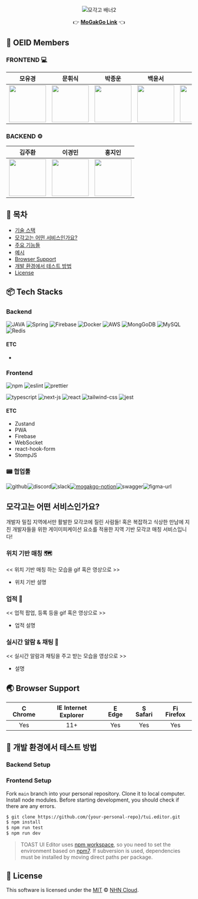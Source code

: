 

<!--

**Here are some ideas to get you started:**

🙋‍♀️ A short introduction - what is your organization all about?
🌈 Contribution guidelines - how can the community get involved?
👩‍💻 Useful resources - where can the community find your docs? Is there anything else the community should know?
🍿 Fun facts - what does your team eat for breakfast?
🧙 Remember, you can do mighty things with the power of [Markdown](https://docs.github.com/github/writing-on-github/getting-started-with-writing-and-formatting-on-github/basic-writing-and-formatting-syntax)

참고: 기술 스택 아이콘은 모두 
https://github.com/Envoy-VC/awesome-badges?tab=readme-ov-file#-cloud
여기에서 받아왔습니다!

-->

<div align="center" gap="2">

![모각고 배너2](https://github.com/Open-Eye-Im-Developer/MoGakGo-FE/assets/114740795/33eea441-0b3d-412b-a2e8-1120170b67fa)

👉 **[MoGakGo Link](https://mogak-go.vercel.app/)** 👈

</div>

## 👀 OEID Members

### FRONTEND 💻

<div align="center">

| <center>모유경</center> | <center>문휘식</center> | <center>박종운</center> | <center>백윤서</center> | <center>안범</center> |
| --- | --- | --- | --- | --- |
| <a href="https://github.com/yougyung"><img width="100px" src="https://github.com/yougyung.png" /></a> | <a href="https://github.com/coggiee"><img width="100px" src="https://github.com/coggiee.png" /></a> | <a href="https://github.com/bel1c10ud"><img width="100px" src="https://github.com/bel1c10ud.png" /></a> | <a href="https://github.com/bgyoons"><img width="100px" src="https://github.com/bgyoons.png" /></a> | <a href="https://github.com/mibu119"><img width="100px" src="https://github.com/mibu119.png" /></a> |

</div>

### BACKEND ⚙️

<div align="center">

| <center>김주환</center> | <center>이경민</center> | <center>홍지인</center> |
| --- | --- | --- |
| <a href="https://github.com/happyjamy"><img width="100px" src="https://github.com/happyjamy.png" /></a> | <a href="https://github.com/tidavid1"><img width="100px" src="https://github.com/tidavid1.png" /></a> | <a href="https://github.com/JIN-076"><img width="100px" src="https://github.com/JIN-076.png" /></a> |

</div>

## 🚩 목차

- [기술 스택](#-기술-스택)
- [모각고는 어떤 서비스인가요?](#-모각고는-어떤-서비스인가요?)
- [주요 기능들](#-주요-기능들)
- [예시](#-예시)
- [Browser Support](#-Browser-Support)
- [개발 환경에서 테스트 방법](#-개발-환경에서-테스트-방법)
- [License](#-License)

## 📦 Tech Stacks

### Backend

![JAVA](https://img.shields.io/badge/Java-ED8B00?style=for-the-badge&logo=openjdk&logoColor=white) ![Spring](https://img.shields.io/badge/Spring_Boot-6DB33F?style=for-the-badge&logo=spring&logoColor=white) ![Firebase](https://img.shields.io/badge/Firebase-039BE5?style=for-the-badge&logo=Firebase&logoColor=white) ![Docker](https://img.shields.io/badge/docker-%230db7ed.svg?style=for-the-badge&logo=docker&logoColor=white) ![AWS](https://img.shields.io/badge/Amazon_AWS-FF9900?style=for-the-badge&logo=amazonaws&logoColor=white) ![MongGoDB](https://img.shields.io/badge/MongoDB-4EA94B?style=for-the-badge&logo=mongodb&logoColor=white) ![MySQL](https://img.shields.io/badge/MySQL-00000F?style=for-the-badge&logo=mysql&logoColor=white) ![Redis](https://img.shields.io/badge/redis-%23DD0031.svg?&style=for-the-badge&logo=redis&logoColor=white)

#### ETC

- 

### Frontend

![npm](https://img.shields.io/badge/npm-CB3837?style=for-the-badge&logo=npm&logoColor=white) ![eslint](https://img.shields.io/badge/eslint-3A33D1?style=for-the-badge&logo=eslint&logoColor=white) ![prettier](https://img.shields.io/badge/prettier-1A2C34?style=for-the-badge&logo=prettier&logoColor=F7BA3E)

![typescript](https://img.shields.io/badge/TypeScript-007ACC?style=for-the-badge&logo=typescript&logoColor=white) ![next-js](https://img.shields.io/badge/Next.js-000?logo=nextdotjs&logoColor=fff&style=for-the-badge) ![react](https://img.shields.io/badge/React-20232A?style=for-the-badge&logo=react&logoColor=61DAFB) ![tailwind-css](https://img.shields.io/badge/Tailwind_CSS-38B2AC?style=for-the-badge&logo=tailwind-css&logoColor=white) ![jest](https://img.shields.io/badge/Jest-323330?style=for-the-badge&logo=Jest&logoColor=white)

#### ETC

- Zustand
- PWA
- Firebase
- WebSocket
- react-hook-form
- StompJS

### 📟 협업툴

![github](https://img.shields.io/badge/GitHub-100000?style=for-the-badge&logo=github&logoColor=white)![discord](https://img.shields.io/badge/Discord-7289DA?style=for-the-badge&logo=discord&logoColor=white)![slack](https://img.shields.io/badge/Slack-4A154B?style=for-the-badge&logo=slack&logoColor=white)[![mogakgo-notion](https://img.shields.io/badge/Notion-000000?style=for-the-badge&logo=notion&logoColor=white)](notion-url)![swagger](https://img.shields.io/badge/-Swagger-%23Clojure?style=for-the-badge&logo=swagger&logoColor=white)![figma-url](https://img.shields.io/badge/Figma-F24E1E?style=for-the-badge&logo=figma&logoColor=white)


## 모각고는 어떤 서비스인가요?

개발자 밀집 지역에서만 활발한 모각코에 질린 사람들! 혹은 복잡하고 식상한 만남에 지친 개발자들을 위한 게이미피케이션 요소를 적용한 지역 기반 모각코 매칭 서비스입니다!

### 위치 기반 매칭 🗺️

<< 위치 기반 매칭 하는 모습을 gif 혹은 영상으로 >>

- 위치 기반 설명

### 업적 🏅

<< 업적 팝업, 등록 등을 gif 혹은 영상으로 >>

- 업적 설명

### 실시간 알람 & 채팅 🔔

<< 실시간 알람과 채팅을 주고 받는 모습을 영상으로 >>

- 설명


## 🌏 Browser Support

| <img src="https://user-images.githubusercontent.com/1215767/34348387-a2e64588-ea4d-11e7-8267-a43365103afe.png" alt="Chrome" width="16px" height="16px" /> Chrome | <img src="https://user-images.githubusercontent.com/1215767/34348590-250b3ca2-ea4f-11e7-9efb-da953359321f.png" alt="IE" width="16px" height="16px" /> Internet Explorer | <img src="https://user-images.githubusercontent.com/1215767/34348380-93e77ae8-ea4d-11e7-8696-9a989ddbbbf5.png" alt="Edge" width="16px" height="16px" /> Edge | <img src="https://user-images.githubusercontent.com/1215767/34348394-a981f892-ea4d-11e7-9156-d128d58386b9.png" alt="Safari" width="16px" height="16px" /> Safari | <img src="https://user-images.githubusercontent.com/1215767/34348383-9e7ed492-ea4d-11e7-910c-03b39d52f496.png" alt="Firefox" width="16px" height="16px" /> Firefox |
| :--------------------------------------------------------------------------------------------------------------------------------------------------------------: | :---------------------------------------------------------------------------------------------------------------------------------------------------------------------: | :----------------------------------------------------------------------------------------------------------------------------------------------------------: | :--------------------------------------------------------------------------------------------------------------------------------------------------------------: | :----------------------------------------------------------------------------------------------------------------------------------------------------------------: |
|                                                                               Yes                                                                                |                                                                                   11+                                                                                   |                                                                             Yes                                                                              |                                                                               Yes                                                                                |                                                                                Yes                                                                                 |

## 🔧 개발 환경에서 테스트 방법

### Backend Setup

### Frontend Setup

Fork `main` branch into your personal repository. Clone it to local computer. Install node modules. Before starting development, you should check if there are any errors.

```sh
$ git clone https://github.com/{your-personal-repo}/tui.editor.git
$ npm install
$ npm run test
$ npm run dev
```

> TOAST UI Editor uses [npm workspace](https://docs.npmjs.com/cli/v7/using-npm/workspaces/), so you need to set the environment based on [npm7](https://github.blog/2021-02-02-npm-7-is-now-generally-available/). If subversion is used, dependencies must be installed by moving direct paths per package.



## 📜 License

This software is licensed under the [MIT](https://github.com/nhn/tui.editor/blob/master/LICENSE) © [NHN Cloud](https://github.com/nhn).

